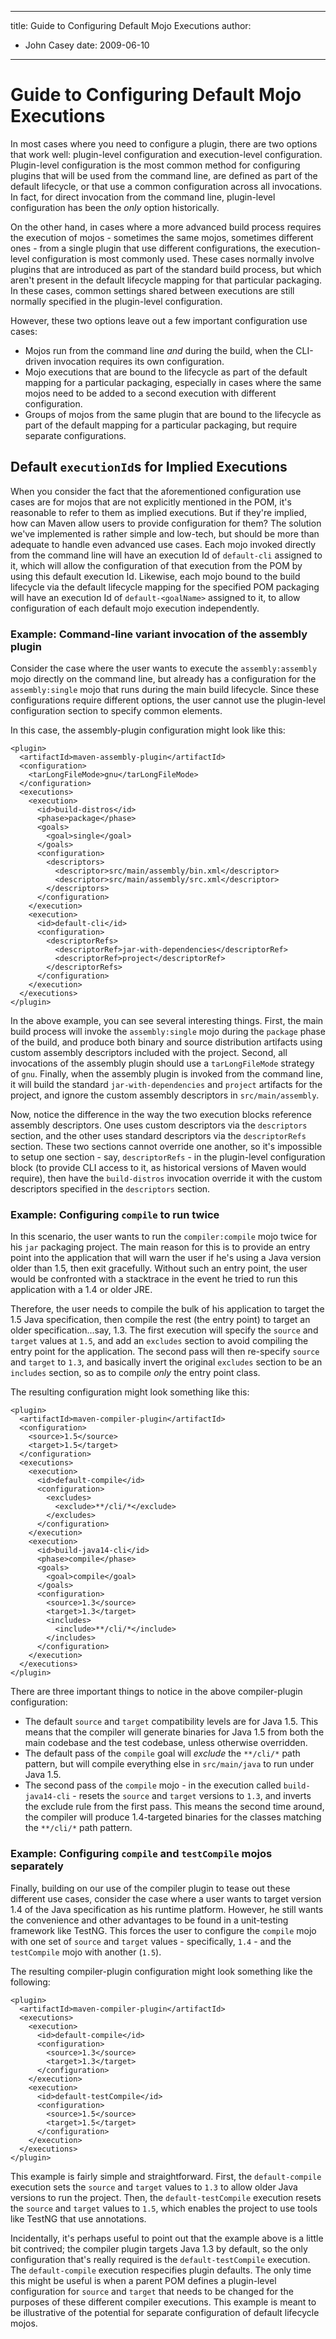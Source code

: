 ---

title: Guide to Configuring Default Mojo Executions
author: 
- John Casey
date: 2009-06-10
----------------

<!--
Licensed to the Apache Software Foundation (ASF) under one
or more contributor license agreements.  See the NOTICE file
distributed with this work for additional information
regarding copyright ownership.  The ASF licenses this file
to you under the Apache License, Version 2.0 (the
"License"); you may not use this file except in compliance
with the License.  You may obtain a copy of the License at

http://www.apache.org/licenses/LICENSE-2.0

Unless required by applicable law or agreed to in writing,
software distributed under the License is distributed on an
"AS IS" BASIS, WITHOUT WARRANTIES OR CONDITIONS OF ANY
KIND, either express or implied.  See the License for the
specific language governing permissions and limitations
under the License.
-->

# Guide to Configuring Default Mojo Executions

In most cases where you need to configure a plugin, there are two options that work well: plugin-level configuration and execution-level configuration. Plugin-level configuration is the most common method for configuring plugins that will be used from the command line, are defined as part of the default lifecycle, or that use a common configuration across all invocations. In fact, for direct invocation from the command line, plugin-level configuration has been the _only_ option historically.

On the other hand, in cases where a more advanced build process requires the execution of mojos - sometimes the same mojos, sometimes different ones - from a single plugin that use different configurations, the execution-level configuration is most commonly used. These cases normally involve plugins that are introduced as part of the standard build process, but which aren&apos;t present in the default lifecycle mapping for that particular packaging. In these cases, common settings shared between executions are still normally specified in the plugin-level configuration.

However, these two options leave out a few important configuration use cases:

- Mojos run from the command line _and_ during the build, when the CLI-driven invocation requires its own configuration.
- Mojo executions that are bound to the lifecycle as part of the default mapping for a particular packaging, especially in cases where the same mojos need to be added to a second execution with different configuration.
- Groups of mojos from the same plugin that are bound to the lifecycle as part of the default mapping for a particular packaging, but require separate configurations.

## Default `executionId`s for Implied Executions

When you consider the fact that the aforementioned configuration use cases are for mojos that are not explicitly mentioned in the POM, it&apos;s reasonable to refer to them as implied executions. But if they&apos;re implied, how can Maven allow users to provide configuration for them? The solution we&apos;ve implemented is rather simple and low-tech, but should be more than adequate to handle even advanced use cases. Each mojo invoked directly from the command line will have an execution Id of `default-cli` assigned to it, which will allow the configuration of that execution from the POM by using this default execution Id. Likewise, each mojo bound to the build lifecycle via the default lifecycle mapping for the specified POM packaging will have an execution Id of `default-<goalName>` assigned to it, to allow configuration of each default mojo execution independently.

### Example: Command-line variant invocation of the assembly plugin

Consider the case where the user wants to execute the `assembly:assembly` mojo directly on the command line, but already has a configuration for the `assembly:single` mojo that runs during the main build lifecycle. Since these configurations require different options, the user cannot use the plugin-level configuration section to specify common elements.

In this case, the assembly-plugin configuration might look like this:

```unknown
<plugin>
  <artifactId>maven-assembly-plugin</artifactId>
  <configuration>
    <tarLongFileMode>gnu</tarLongFileMode>    
  </configuration>
  <executions>
    <execution>
      <id>build-distros</id>
      <phase>package</phase>
      <goals>
        <goal>single</goal>
      </goals>
      <configuration>
        <descriptors>
          <descriptor>src/main/assembly/bin.xml</descriptor>
          <descriptor>src/main/assembly/src.xml</descriptor>
        </descriptors>
      </configuration>
    </execution>
    <execution>
      <id>default-cli</id>
      <configuration>
        <descriptorRefs>
          <descriptorRef>jar-with-dependencies</descriptorRef>
          <descriptorRef>project</descriptorRef>
        </descriptorRefs>
      </configuration>
    </execution>
  </executions>
</plugin>
```

In the above example, you can see several interesting things. First, the main build process will invoke the `assembly:single` mojo during the `package` phase of the build, and produce both binary and source distribution artifacts using custom assembly descriptors included with the project. Second, all invocations of the assembly plugin should use a `tarLongFileMode` strategy of `gnu`. Finally, when the assembly plugin is invoked from the command line, it will build the standard `jar-with-dependencies` and `project` artifacts for the project, and ignore the custom assembly descriptors in `src/main/assembly`.

Now, notice the difference in the way the two execution blocks reference assembly descriptors. One uses custom descriptors via the `descriptors` section, and the other uses standard descriptors via the `descriptorRefs` section. These two sections cannot override one another, so it&apos;s impossible to setup one section - say, `descriptorRefs` - in the plugin-level configuration block \(to provide CLI access to it, as historical versions of Maven would require\), then have the `build-distros` invocation override it with the custom descriptors specified in the `descriptors` section.

### Example: Configuring `compile` to run twice

In this scenario, the user wants to run the `compiler:compile` mojo twice for his `jar` packaging project. The main reason for this is to provide an entry point into the application that will warn the user if he&apos;s using a Java version older than 1\.5, then exit gracefully. Without such an entry point, the user would be confronted with a stacktrace in the event he tried to run this application with a 1\.4 or older JRE.

Therefore, the user needs to compile the bulk of his application to target the 1\.5 Java specification, then compile the rest \(the entry point\) to target an older specification...say, 1\.3\. The first execution will specify the `source` and `target` values at `1.5`, and add an `excludes` section to avoid compiling the entry point for the application. The second pass will then re-specify `source` and `target` to `1.3`, and basically invert the original `excludes` section to be an `includes` section, so as to compile _only_ the entry point class.

The resulting configuration might look something like this:

```unknown
<plugin>
  <artifactId>maven-compiler-plugin</artifactId>
  <configuration>
    <source>1.5</source>
    <target>1.5</target>
  </configuration>
  <executions>
    <execution>
      <id>default-compile</id>
      <configuration>
        <excludes>
          <exclude>**/cli/*</exclude>
        </excludes>
      </configuration>
    </execution>
    <execution>
      <id>build-java14-cli</id>
      <phase>compile</phase>
      <goals>
        <goal>compile</goal>
      </goals>
      <configuration>
        <source>1.3</source>
        <target>1.3</target>
        <includes>
          <include>**/cli/*</include>
        </includes>
      </configuration>
    </execution>
  </executions>
</plugin>
```

There are three important things to notice in the above compiler-plugin configuration:

- The default `source` and `target` compatibility levels are for Java 1\.5\. This means that the compiler will generate binaries for Java 1\.5 from both the main codebase and the test codebase, unless otherwise overridden.
- The default pass of the `compile` goal will _exclude_ the `**/cli/*` path pattern, but will compile everything else in `src/main/java` to run under Java 1\.5\.
- The second pass of the `compile` mojo - in the execution called `build-java14-cli` - resets the `source` and `target` versions to `1.3`, and inverts the exclude rule from the first pass. This means the second time around, the compiler will produce 1\.4-targeted binaries for the classes matching the `**/cli/*` path pattern.

### Example: Configuring `compile` and `testCompile` mojos separately

Finally, building on our use of the compiler plugin to tease out these different use cases, consider the case where a user wants to target version 1\.4 of the Java specification as his runtime platform. However, he still wants the convenience and other advantages to be found in a unit-testing framework like TestNG. This forces the user to configure the `compile` mojo with one set of `source` and `target` values - specifically, `1.4` - and the `testCompile` mojo with another \(`1.5`\).

The resulting compiler-plugin configuration might look something like the following:

```unknown
<plugin>
  <artifactId>maven-compiler-plugin</artifactId>
  <executions>
    <execution>
      <id>default-compile</id>
      <configuration>
        <source>1.3</source>
        <target>1.3</target>
      </configuration>
    </execution>
    <execution>
      <id>default-testCompile</id>
      <configuration>
        <source>1.5</source>
        <target>1.5</target>
      </configuration>
    </execution>
  </executions>
</plugin>
```

This example is fairly simple and straightforward. First, the `default-compile` execution sets the `source` and `target` values to `1.3` to allow older Java versions to run the project. Then, the `default-testCompile` execution resets the `source` and `target` values to `1.5`, which enables the project to use tools like TestNG that use annotations.

Incidentally, it&apos;s perhaps useful to point out that the example above is a little bit contrived; the compiler plugin targets Java 1\.3 by default, so the only configuration that&apos;s really required is the `default-testCompile` execution. The `default-compile` execution respecifies plugin defaults. The only time this might be useful is when a parent POM defines a plugin-level configuration for `source` and `target` that needs to be changed for the purposes of these different compiler executions. This example is meant to be illustrative of the potential for separate configuration of default lifecycle mojos.

